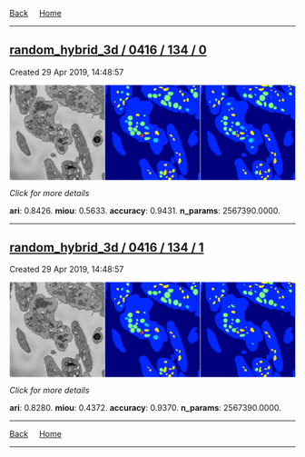 
[Back](..)&nbsp;&nbsp;&nbsp;&nbsp;&nbsp;[Home](https://leapmanlab.github.io/snapshots)

---

<div class="summary"><a href="0"><h2>random_hybrid_3d / 0416 / 134 / 0</h2></a><p>Created 29 Apr 2019, 14:48:57
</p><a href="0"><img src="0/media/summary.png" align="center"></a><p>
<i>Click for more details</i>
</p></div>

**ari**: 0.8426. **miou**: 0.5633. **accuracy**: 0.9431. **n_params**: 2567390.0000. 

---

<div class="summary"><a href="1"><h2>random_hybrid_3d / 0416 / 134 / 1</h2></a><p>Created 29 Apr 2019, 14:48:57
</p><a href="1"><img src="1/media/summary.png" align="center"></a><p>
<i>Click for more details</i>
</p></div>

**ari**: 0.8280. **miou**: 0.4372. **accuracy**: 0.9370. **n_params**: 2567390.0000. 

---

[Back](..)&nbsp;&nbsp;&nbsp;&nbsp;&nbsp;[Home](https://leapmanlab.github.io/snapshots)

---